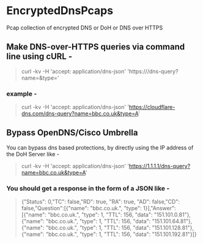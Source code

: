# EncryptedDnsPcaps
Pcap collection of encrypted DNS or DoH or DNS over HTTPS

## Make DNS-over-HTTPS queries via command line using cURL -
> curl -kv -H 'accept: application/dns-json' 'https://<DoH-server-name>/dns-query?name=<domain-to-resolve>&type=<query-type>'

### example -
> curl -kv -H 'accept: application/dns-json' 'https://cloudflare-dns.com/dns-query?name=bbc.co.uk&type=A'

## Bypass OpenDNS/Cisco Umbrella 
You can bypass dns based protections, by directly using the IP address of the DoH Server like -
> curl -kv -H 'accept: application/dns-json' 'https://1.1.1.1/dns-query?name=bbc.co.uk&type=A'

### You should get a response in the form of a JSON like -
> {"Status": 0,"TC": false,"RD": true, "RA": true, "AD": false,"CD": false,"Question":[{"name": "bbc.co.uk.", "type": 1}],"Answer":[{"name": "bbc.co.uk.", "type": 1, "TTL": 156, "data": "151.101.0.81"},{"name": "bbc.co.uk.", "type": 1, "TTL": 156, "data": "151.101.64.81"},{"name": "bbc.co.uk.", "type": 1, "TTL": 156, "data": "151.101.128.81"},{"name": "bbc.co.uk.", "type": 1, "TTL": 156, "data": "151.101.192.81"}]}

